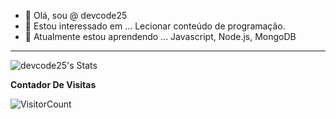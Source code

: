 
- 👋 Olá, sou @ devcode25
- 👀 Estou interessado em ... Lecionar conteúdo de programação.
- 🌱 Atualmente estou aprendendo ... Javascript, Node.js, MongoDB

*************

![devcode25's Stats](https://github-readme-stats.vercel.app/api?username=devcode25&theme=synthwave&show_icons=true&hide_border=true&count_private=true)


**Contador De Visitas**

![VisitorCount](https://profile-counter.glitch.me/{devcode25}/count.svg) 



